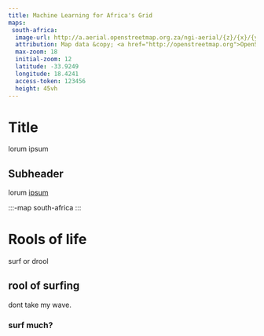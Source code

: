 ```yaml
---
title: Machine Learning for Africa's Grid
maps:
 south-africa:
  image-url: http://a.aerial.openstreetmap.org.za/ngi-aerial/{z}/{x}/{y}.jpg
  attribution: Map data &copy; <a href="http://openstreetmap.org">OpenStreetMap</a> contributors, <a href="http://creativecommons.org/licenses/by-sa/2.0/">CC-BY-SA</a>, Imagery © <a href="http://mapbox.com">Mapbox</a>
  max-zoom: 18
  initial-zoom: 12
  latitude: -33.9249
  longitude: 18.4241
  access-token: 123456
  height: 45vh
---
```

# Title
lorum ipsum
## Subheader
lorum [ipsum](http://www.google.com)


:::-map
south-africa
:::

# Rools of life
surf or drool
## rool of surfing
dont take my wave.
### surf much?
